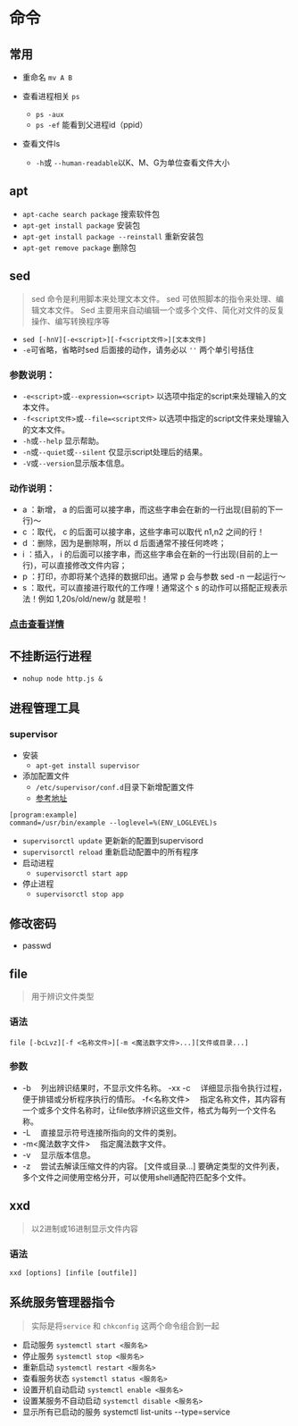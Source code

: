 

# 命令

## 常用

- 重命名 `mv A B`
- 查看进程相关 `ps`
  * `ps -aux`
  * `ps -ef` 能看到父进程id（ppid）

- 查看文件ls
  * `-h`或 `--human-readable`以K、M、G为单位查看文件大小


## apt
- `apt-cache search package` 搜索软件包
- `apt-get install package` 安装包
- `apt-get install package --reinstall` 重新安装包
- `apt-get remove package` 删除包


## sed
> sed 命令是利用脚本来处理文本文件。
sed 可依照脚本的指令来处理、编辑文本文件。
Sed 主要用来自动编辑一个或多个文件、简化对文件的反复操作、编写转换程序等


- `sed [-hnV][-e<script>][-f<script文件>][文本文件]`
- `-e`可省略，省略时sed 后面接的动作，请务必以 `''` 两个单引号括住

### 参数说明：

* `-e<script>`或`--expression=<script>` 以选项中指定的script来处理输入的文本文件。
* `-f<script文件>`或`--file=<script文件>` 以选项中指定的script文件来处理输入的文本文件。
* `-h`或`--help` 显示帮助。
* `-n`或`--quiet`或`--silent` 仅显示script处理后的结果。
* `-V`或`--version`显示版本信息。

### 动作说明：
* a ：新增， a 的后面可以接字串，而这些字串会在新的一行出现(目前的下一行)～
* c ：取代， c 的后面可以接字串，这些字串可以取代 n1,n2 之间的行！
* d ：删除，因为是删除啊，所以 d 后面通常不接任何咚咚；
* i ：插入， i 的后面可以接字串，而这些字串会在新的一行出现(目前的上一行)，可以直接修改文件内容；
* p ：打印，亦即将某个选择的数据印出。通常 p 会与参数 sed -n 一起运行～
* s ：取代，可以直接进行取代的工作哩！通常这个 s 的动作可以搭配正规表示法！例如 1,20s/old/new/g 就是啦！

### [点击查看详情](https://www.runoob.com/linux/linux-comm-sed.html)


## 不挂断运行进程
- `nohup node http.js &`


## 进程管理工具
### supervisor
- 安装
  * `apt-get install supervisor`
- 添加配置文件
  * `/etc/supervisor/conf.d`目录下新增配置文件
  * [参考地址](http://supervisord.org/configuration.html)
```
[program:example]
command=/usr/bin/example --loglevel=%(ENV_LOGLEVEL)s
```
- `supervisorctl update` 更新新的配置到supervisord
- `supervisorctl reload` 重新启动配置中的所有程序 
- 启动进程
  * `supervisorctl start app`
- 停止进程
  * `supervisorctl stop app`

## 修改密码
- passwd


## file
> 用于辨识文件类型

### 语法
```shell
file [-bcLvz][-f <名称文件>][-m <魔法数字文件>...][文件或目录...]
```

### 参数

- -b 　列出辨识结果时，不显示文件名称。
-xx -c 　详细显示指令执行过程，便于排错或分析程序执行的情形。
-f<名称文件> 　指定名称文件，其内容有一个或多个文件名称时，让file依序辨识这些文件，格式为每列一个文件名称。
- -L 　直接显示符号连接所指向的文件的类别。
- -m<魔法数字文件> 　指定魔法数字文件。
- -v 　显示版本信息。
- -z 　尝试去解读压缩文件的内容。
[文件或目录...] 要确定类型的文件列表，多个文件之间使用空格分开，可以使用shell通配符匹配多个文件。


## xxd
> 以2进制或16进制显示文件内容

### 语法
```shell
xxd [options] [infile [outfile]]
```



## 系统服务管理器指令

> 实际是将`service` 和 `chkconfig` 这两个命令组合到一起
 
- 启动服务 `systemctl start <服务名>`
- 停止服务 `systemctl stop <服务名>`
- 重新启动 `systemctl restart <服务名>`
- 查看服务状态 `systemctl status <服务名>`
- 设置开机自动启动 `systemctl enable <服务名>`
- 设置某服务不自动启动 `systemctl disable <服务名>`
- 显示所有已启动的服务 systemctl list-units --type=service
